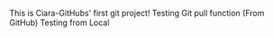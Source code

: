 This is Ciara-GitHubs' first git project!
Testing Git pull function (From GitHub)
Testing from Local
